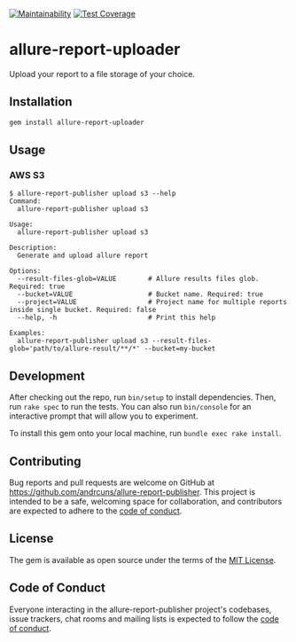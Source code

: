 [![Maintainability](https://api.codeclimate.com/v1/badges/210eaa4f74588fb08313/maintainability)](https://codeclimate.com/github/andrcuns/allure-report-publisher/maintainability)
[![Test Coverage](https://api.codeclimate.com/v1/badges/210eaa4f74588fb08313/test_coverage)](https://codeclimate.com/github/andrcuns/allure-report-publisher/test_coverage)

# allure-report-uploader

Upload your report to a file storage of your choice.

## Installation

```bash
gem install allure-report-uploader
```

## Usage

### AWS S3

```shell
$ allure-report-publisher upload s3 --help
Command:
  allure-report-publisher upload s3

Usage:
  allure-report-publisher upload s3

Description:
  Generate and upload allure report

Options:
  --result-files-glob=VALUE        # Allure results files glob. Required: true
  --bucket=VALUE                   # Bucket name. Required: true
  --project=VALUE                  # Project name for multiple reports inside single bucket. Required: false
  --help, -h                       # Print this help

Examples:
  allure-report-publisher upload s3 --result-files-glob='path/to/allure-result/**/*' --bucket=my-bucket
```

## Development

After checking out the repo, run `bin/setup` to install dependencies. Then, run `rake spec` to run the tests. You can also run `bin/console` for an interactive prompt that will allow you to experiment.

To install this gem onto your local machine, run `bundle exec rake install`.

## Contributing

Bug reports and pull requests are welcome on GitHub at <https://github.com/andrcuns/allure-report-publisher>. This project is intended to be a safe, welcoming space for collaboration, and contributors are expected to adhere to the [code of conduct](https://github.com/andrcuns/allure-report-publisher/blob/main/CODE_OF_CONDUCT.md).

## License

The gem is available as open source under the terms of the [MIT License](https://opensource.org/licenses/MIT).

## Code of Conduct

Everyone interacting in the allure-report-publisher project's codebases, issue trackers, chat rooms and mailing lists is expected to follow the [code of conduct](https://github.com/andrcuns/allure-report-publisher/blob/main/CODE_OF_CONDUCT.md).
